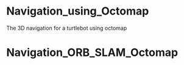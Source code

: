 # Navigation_using_Octomap
The 3D navigation for  a turtlebot using octomap
# Navigation_ORB_SLAM_Octomap
